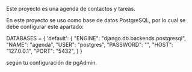 Este proyecto es una agenda de contactos y tareas.

En este proyecto se uso como base de datos PostgreSQL, por lo cual se debe configurar este apartado:

DATABASES = {
    'default': {
        "ENGINE": "django.db.backends.postgresql",
        "NAME": "agenda",
        "USER": "postgres",
        "PASSWORD": "",
        "HOST": "127.0.0.1",
        "PORT": "5432",
    }
}

según tu configuración de pgAdmin. 
